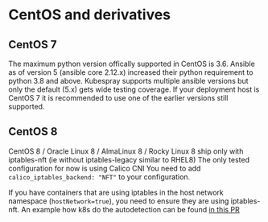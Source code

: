 # CentOS and derivatives

## CentOS 7

The maximum python version offically supported in CentOS is 3.6. Ansible as of version 5 (ansible core 2.12.x) increased their python requirement to python 3.8 and above.
Kubespray supports multiple ansible versions but only the default (5.x) gets wide testing coverage. If your deployment host is CentOS 7 it is recommended to use one of the earlier versions still supported.

## CentOS 8

CentOS 8 / Oracle Linux 8 / AlmaLinux 8 / Rocky Linux 8 ship only with iptables-nft (ie without iptables-legacy similar to RHEL8)
The only tested configuration for now is using Calico CNI
You need to add `calico_iptables_backend: "NFT"` to your configuration.

If you have containers that are using iptables in the host network namespace (`hostNetwork=true`),
you need to ensure they are using iptables-nft.
An example how k8s do the autodetection can be found [in this PR](https://github.com/kubernetes/kubernetes/pull/82966)
